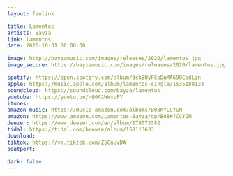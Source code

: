 ```yaml
---
layout: fanlink

title: Lamentos
artists: Bayza
link: lamentos
date: 2020-10-31 00:00:00

image: http://bayzamusic.com/images/releases/2020/lamentos.jpg
image_secure: https://bayzamusic.com/images/releases/2020/lamentos.jpg

spotify: https://open.spotify.com/album/3skBUyFSoDnMA69OCbdLin
apple: https://music.apple.com/album/lamentos-single/1535188133
soundcloud: https://soundcloud.com/bayza/lamentos
youtube: https://youtu.be/nQ0A1WWxuFY
itunes:
amazon-music: https://music.amazon.com/albums/B08KYCCYGM
amazon: https://www.amazon.com/Lamentos-Bayza/dp/B08KYCCYGM
deezer: https://www.deezer.com/en/album/178573382
tidal: https://tidal.com/browse/album/158113633
download:
tiktok: https://vm.tiktok.com/ZSCnUvDA
beatport:

dark: false
---
```

